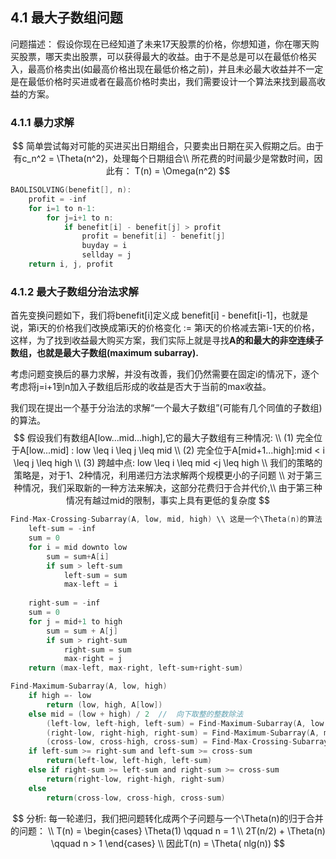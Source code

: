 ## 4.1 最大子数组问题

问题描述： 假设你现在已经知道了未来17天股票的价格，你想知道，你在哪天购买股票，哪天卖出股票，可以获得最大的收益。由于不是总是可以在最低价格买入，最高价格卖出(如最高价格出现在最低价格之前)，并且未必最大收益并不一定是在最低价格时买进或者在最高价格时卖出，我们需要设计一个算法来找到最高收益的方案。



### 4.1.1 暴力求解

$$
简单尝试每对可能的买进买出日期组合，只要卖出日期在买入假期之后。由于有c_n^2 = \Theta(n^2)，处理每个日期组合\\
所花费的时间最少是常数时间，因此有： T(n) = \Omega(n^2)
$$

```c
BAOLISOLVING(benefit[], n):
	profit = -inf
    for i=1 to n-1:
		for j=i+1 to n:
			if benefit[i] - benefit[j] > profit
				profit = benefit[i] - benefit[j]
				buyday = i
				sellday = j
	return i, j, profit
```

### 4.1.2 最大子数组分治法求解

首先变换问题如下，我们将benefit[i]定义成 benefit[i] - benefit[i-1]，也就是说，第i天的价格我们改换成第i天的价格变化 := 第i天的价格减去第i-1天的价格，这样，为了找到收益最大购买方案，我们实际上就是寻找**A的和最大的非空连续子数组，也就是最大子数组(maximum subarray).**



考虑问题变换后的暴力求解，并没有改善，我们仍然需要在固定i的情况下，逐个考虑将j=i+1到n加入子数组后形成的收益是否大于当前的max收益。



我们现在提出一个基于分治法的求解“一个最大子数组”(可能有几个同值的子数组)的算法。
$$
假设我们有数组A[low...mid...high],它的最大子数组有三种情况: \\
(1) 完全位于A[low...mid] : low \leq i \leq j \leq mid \\
(2) 完全位于A[mid+1...high]:mid < i \leq j \leq high \\
(3) 跨越中点: low \leq i \leq mid <j \leq high \\
我们的策略的策略是，对于1、2种情况，利用递归方法求解两个规模更小的子问题 \\
对于第三种情况，我们采取新的一种方法来解决，这部分花费归于合并代价,\\ 
由于第三种情况有越过mid的限制，事实上具有更低的复杂度
$$

```c
Find-Max-Crossing-Subarray(A, low, mid, high) \\ 这是一个\Theta(n)的算法
	left-sum = -inf
	sum = 0
    for i = mid downto low
    	sum = sum+A[i]
    	if sum > left-sum
    		left-sum = sum
    		max-left = i
    
    right-sum = -inf
    sum = 0
    for j = mid+1 to high
    	sum = sum + A[j]
		if sum > right-sum
        	right-sum = sum
        	max-right = j
    return (max-left, max-right, left-sum+right-sum)
```



```c
Find-Maximum-Subarray(A, low, high)
    if high =- low
    	return (low, high, A[low])
    else mid = (low + high) / 2  //  向下取整的整数除法
        (left-low, left-high, left-sum) = Find-Maximum-Subarray(A, low, mid)
        (right-low, right-high, right-sum) = Find-Maximum-Subarray(A, mid+1, high)
	    (cross-low, cross-high, cross-sum) = Find-Max-Crossing-Subarray(A, low, mid, high)
    if left-sum >= right-sum and left-sum >= cross-sum
    	return(left-low, left-high, left-sum)
    else if right-sum >= left-sum and right-sum >= cross-sum
    	return(right-low, right-high, right-sum)
    else
        return(cross-low, cross-high, cross-sum)
```

$$
分析: 每一轮递归，我们把问题转化成两个子问题与一个\Theta(n)的归于合并的问题： \\
T(n) = \begin{cases}
\Theta(1) \qquad n = 1 \\
2T(n/2) + \Theta(n) \qquad n > 1
\end{cases} \\
因此T(n) = \Theta( nlg(n))
$$

